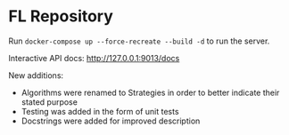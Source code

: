 # FL Repository

Run `docker-compose up --force-recreate --build -d` to run the server.

Interactive API docs: http://127.0.0.1:9013/docs

New additions:
- Algorithms were renamed to Strategies in order to better indicate their stated purpose
- Testing was added in the form of unit tests
- Docstrings were added for improved description

